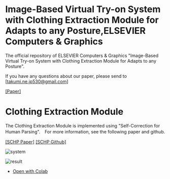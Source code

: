 # Image-Based Virtual Try-on System with Clothing Extraction Module for Adapts to any Posture,ELSEVIER Computers & Graphics
The official repository of ELSEVIER Computers & Graphics "Image-Based Virtual Try-on System with Clothing Extraction Module for Adapts to any Posture".

If you have any questions about our paper, please send to [takumi.ne.jp530@gmail.com]

[[Paper]](https://www.sciencedirect.com/science/article/abs/pii/S0097849322001091)

# Clothing Extraction Module
The Clothing Extraction Module is implemented using "Self-Correction for Human Parsing".　For more information, see the following paper and github.

[[SCHP Paper]](https://arxiv.org/abs/1910.09777)
[[SCHP Github]](https://github.com/GoGoDuck912/Self-Correction-Human-Parsing)

![system](https://github.com/ikenaga530/Image-based-virtual-try-on-system-with-clothing-extraction-module-that-adapts-to-any-posture/blob/main/images/system.png)

![result](https://github.com/ikenaga530/Image-based-virtual-try-on-system-with-clothing-extraction-module-that-adapts-to-any-posture/blob/main/images/result.png)

- [Open with Colab](https://colab.research.google.com/github/ikenaga530/Image-based-virtual-try-on-system-with-clothing-extraction-module-that-adapts-to-any-posture/blob/master/Clothing_Extraction_Module.ipynb)
